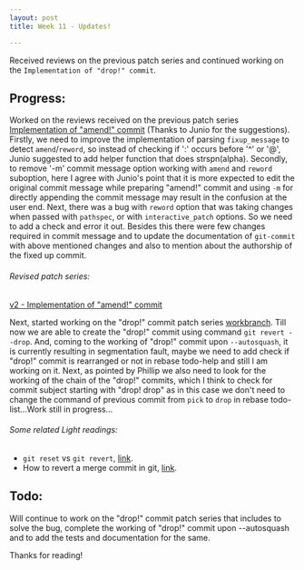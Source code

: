 ```yaml
---
layout: post
title: Week 11 - Updates!

---
```


Received reviews on the previous patch series and continued working on the `Implementation of "drop!" commit`.

## Progress:
Worked on the reviews received on the previous patch series [Implementation of "amend!" commit](https://lore.kernel.org/git/CAPSFM5fL3_pkMNBYSXiRHzbqOwzA0SBH3NjU+zVq3Mxv7UgL4w@mail.gmail.com/T/#m72ee5cbf7bcff22788912a02849acf18cc82fb32) (Thanks to Junio for the suggestions). Firstly, we need to improve the implementation of parsing `fixup_message` to detect `amend`/`reword`, so instead of checking if ':' occurs before '^' or '@', Junio suggested to add helper function that does strspn(alpha). Secondly, to remove '-m' commit message option working with `amend` and `reword` suboption, here I agree with Junio's point that it is more expected to edit the original commit message while preparing "amend!" commit and using `-m` for directly appending the commit message may result in the confusion at the user end.
Next, there was a bug with `reword` option that was taking changes when passed with `pathspec`, or with `interactive_patch` options. So we need to add a check and error it out. Besides this there were few changes required in commit message and to update the documentation of `git-commit` with above mentioned changes and also to mention about the authorship of the fixed up commit.

###### Revised patch series:
[v2 - Implementation of "amend!" commit](https://lore.kernel.org/git/20210225100855.25530-1-charvi077@gmail.com/T/#u)

Next, started working on the "drop!" commit patch series [workbranch](https://github.com/charvi-077/git/commits/drop-patches/drop-commit). Till now we are able to create the "drop!" commit using command `git revert --drop`. And, coming to the working of "drop!" commit upon `--autosquash`, it is currently resulting in segmentation fault, maybe we need to add check if "drop!" commit is rearranged or not in rebase todo-help and still I am working on it. Next, as pointed by Phillip we also need to look for the working of the chain of the "drop!" commits, which I think to check for commit subject starting with "drop! drop" as in this case we don't need to change the command of previous commit from `pick` to `drop` in rebase todo-list...Work still in progress...

###### Some related Light readings:
- `git reset` vs `git revert`, [link](https://www.freecodecamp.org/news/the-ultimate-guide-to-git-reset-and-git-revert/).
- How to revert a merge commit in git, [link](https://www.johbo.com/2016/how-to-revert-a-merge-commit-in-git.html).

## Todo:
Will continue to work on the "drop!" commit patch series that includes to solve the bug, complete the working of "drop!" commit upon --autosquash and to add the tests and documentation for the same.

Thanks for reading!



